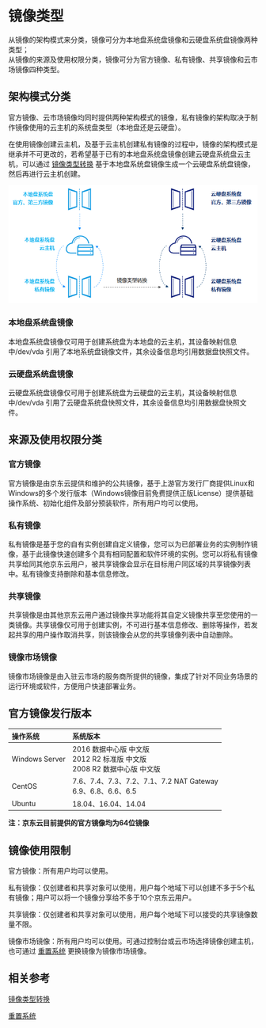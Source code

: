 # 镜像类型
从镜像的架构模式来分类，镜像可分为本地盘系统盘镜像和云硬盘系统盘镜像两种类型；<br>
从镜像的来源及使用权限分类，镜像可分为官方镜像、私有镜像、共享镜像和云市场镜像四种类型。
## 架构模式分类
官方镜像、云市场镜像均同时提供两种架构模式的镜像，私有镜像的架构取决于制作镜像使用的云主机的系统盘类型（本地盘还是云硬盘）。<br>

在使用镜像创建云主机，及基于云主机创建私有镜像的过程中，镜像的架构模式是继承并不可更改的，若希望基于已有的本地盘系统盘镜像创建云硬盘系统盘云主机，可以通过 [镜像类型转换](Convert-Image.md) 基于本地盘系统盘镜像生成一个云硬盘系统盘镜像，然后再进行云主机创建。

![](../../../../../image/vm/Operation-Guide-Image-imagetype.png)

### 本地盘系统盘镜像
本地盘系统盘镜像仅可用于创建系统盘为本地盘的云主机，其设备映射信息中/dev/vda 引用了本地系统盘镜像文件，其余设备信息均引用数据盘快照文件。
### 云硬盘系统盘镜像
云硬盘系统盘镜像仅可用于创建系统盘为云硬盘的云主机，其设备映射信息中/dev/vda 引用了云硬盘系统盘快照文件，其余设备信息均引用数据盘快照文件。

## 来源及使用权限分类
### 官方镜像
官方镜像是由京东云提供和维护的公共镜像，基于上游官方发行厂商提供Linux和Windows的多个发行版本（Windows镜像目前免费提供正版License）提供基础操作系统、初始化组件及部分预装软件，所有用户均可以使用。
### 私有镜像
私有镜像是基于您的自有实例创建自定义镜像，您可以为已部署业务的实例制作镜像，基于此镜像快速创建多个具有相同配置和软件环境的实例。您可以将私有镜像共享给同其他京东云用户，被共享镜像会显示在目标用户同区域的共享镜像列表中。私有镜像支持删除和基本信息修改。
### 共享镜像
共享镜像是由其他京东云用户通过镜像共享功能将其自定义镜像共享至您使用的一类镜像。共享镜像仅可用于创建实例，不可进行基本信息修改、删除等操作，若发起共享的用户操作取消共享，则该镜像会从您的共享镜像列表中自动删除。
### 镜像市场镜像
镜像市场镜像是由入驻云市场的服务商所提供的镜像，集成了针对不同业务场景的运行环境或软件，方便用户快速部署业务。
## 官方镜像发行版本
|   **操作系统**  |  **系统版本**   |
| :--- | :--- |
|   Windows Server  |  2016 数据中心版 中文版<br>2012 R2 标准版 中文版<br>2008 R2 数据中心版 中文版|
|  CentOS   |  7.6、7.4、7.3、7.2、7.1、7.2  NAT Gateway<br>6.9、6.8、6.6、6.5   |
|   Ubuntu  |  18.04、16.04、14.04   |

**注：京东云目前提供的官方镜像均为64位镜像**
## 镜像使用限制
官方镜像：所有用户均可以使用。

私有镜像：仅创建者和共享对象可以使用，用户每个地域下可以创建不多于5个私有镜像；用户可以将一个镜像分享给不多于10个京东云用户。

共享镜像：仅创建者和共享对象可以使用，用户每个地域下可以接受的共享镜像数量不限。

镜像市场镜像：所有用户均可以使用。可通过控制台或云市场选择镜像创建主机，也可通过 [重置系统](../Instance/Rebuild-Instance.md) 更换镜像为镜像市场镜像。

## 相关参考

[镜像类型转换](Convert-Image.md)

[重置系统](../Instance/Rebuild-Instance.md)
